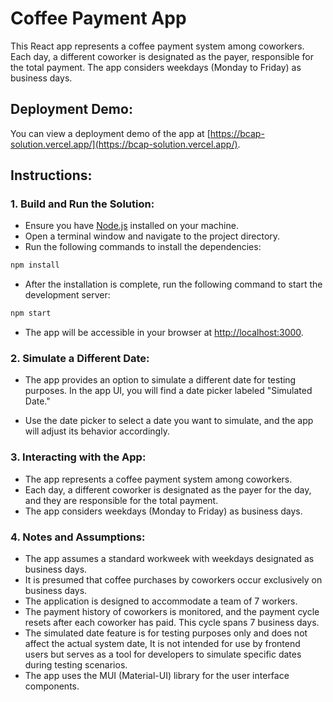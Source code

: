 # Coffee Payment App

This React app represents a coffee payment system among coworkers. Each day, a different coworker is designated as the payer, responsible for the total payment. The app considers weekdays (Monday to Friday) as business days.

## Deployment Demo:

You can view a deployment demo of the app at [https://bcap-solution.vercel.app/](https://bcap-solution.vercel.app/).

## Instructions:

### 1. Build and Run the Solution:

- Ensure you have [Node.js](https://nodejs.org/) installed on your machine.
- Open a terminal window and navigate to the project directory.
- Run the following commands to install the dependencies:

```bash
npm install
```

- After the installation is complete, run the following command to start the development server:

```bash
npm start
```

- The app will be accessible in your browser at [http://localhost:3000](http://localhost:3000).

### 2. Simulate a Different Date:

- The app provides an option to simulate a different date for testing purposes. In the app UI, you will find a date picker labeled "Simulated Date."

- Use the date picker to select a date you want to simulate, and the app will adjust its behavior accordingly.

### 3. Interacting with the App:

- The app represents a coffee payment system among coworkers.
- Each day, a different coworker is designated as the payer for the day, and they are responsible for the total payment.
- The app considers weekdays (Monday to Friday) as business days.

### 4. Notes and Assumptions:

- The app assumes a standard workweek with weekdays designated as business days.
- It is presumed that coffee purchases by coworkers occur exclusively on business days.
- The application is designed to accommodate a team of 7 workers.
- The payment history of coworkers is monitored, and the payment cycle resets after each coworker has paid. This cycle spans 7 business days.
- The simulated date feature is for testing purposes only and does not affect the actual system date, It is not intended for use by frontend users but serves as a tool for developers to simulate specific dates during testing scenarios.
- The app uses the MUI (Material-UI) library for the user interface components.